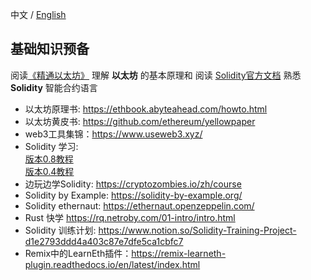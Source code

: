 中文 / [English](https://github.com/Dapp-Learning-DAO/Dapp-Learning/blob/main/docs/basic-knowledge-en.md)

## 基础知识预备   
阅读[《精通以太坊》](https://github.com/inoutcode/ethereum_book) 理解 **以太坊** 的基本原理和 阅读 [Solidity官方文档](https://docs.soliditylang.org/) 熟悉 **Solidity** 智能合约语言

- 以太坊原理书: <https://ethbook.abyteahead.com/howto.html>
- 以太坊黄皮书: <https://github.com/ethereum/yellowpaper>
- web3工具集锦：<https://www.useweb3.xyz/>
- Solidity 学习:  
  [版本0.8教程](https://www.bilibili.com/medialist/play/286084162?from=space&business=space_collection&business_id=296410&desc=0)   
  [版本0.4教程](https://www.bilibili.com/video/BV1St411a7Pk?p=1)
- 边玩边学Solidity: <https://cryptozombies.io/zh/course>
- Solidity by Example: <https://solidity-by-example.org/>
- Solidity ethernaut: <https://ethernaut.openzeppelin.com/>
- Rust 快学 <https://rq.netroby.com/01-intro/intro.html>
- Solidity 训练计划: https://www.notion.so/Solidity-Training-Project-d1e2793ddd4a403c87e7dfe5ca1cbfc7
- Remix中的LearnEth插件：https://remix-learneth-plugin.readthedocs.io/en/latest/index.html
